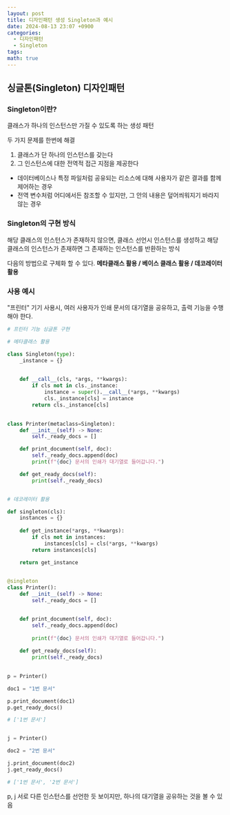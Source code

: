 ```yaml
---
layout: post
title: 디자인패턴 생성 Singleton과 예시
date: 2024-08-13 23:07 +0900
categories:
  - 디자인패턴
  - Singleton
tags: 
math: true
---
```


## 싱글톤(Singleton) 디자인패턴

### Singleton이란?

클래스가 하나의 인스턴스만 가질 수 있도록 하는 생성 패턴

두 가지 문제를 한번에 해결
1. 클래스가 단 하나의 인스턴스를 갖는다
2. 그 인스턴스에 대한 전역적 접근 지점을 제공한다

- 데이터베이스나 특정 파일처럼 공유되는 리소스에 대해 사용자가 같은 결과를 함께 제어하는 경우
- 전역 변수처럼 어디에서든 참조할 수 있지만, 그 안의 내용은 덮어씌워지기 바라지 않는 경우


### Singleton의 구현 방식

해당 클래스의 인스턴스가 존재하지 않으면, 클래스 선언시 인스턴스를 생성하고
해당 클래스의 인스턴스가 존재하면 그 존재하는 인스턴스를 반환하는 방식

다음의 방법으로 구체화 할 수 있다.
<strong> 메타클래스 활용 / 베이스 클래스 활용 / 데코레이터 활용 </strong>


### 사용 예시

"프린터" 기기 사용시, 여러 사용자가 인쇄 문서의 대기열을 공유하고, 출력 기능을 수행해야 한다.

```python
# 프린터 기능 싱글톤 구현

# 메타클래스 활용

class Singleton(type):
    _instance = {}

  
    def __call__(cls, *args, **kwargs):
        if cls not in cls._instance:
            instance = super().__call__(*args, **kwargs)
            cls._instance[cls] = instance
        return cls._instance[cls]
        

class Printer(metaclass=Singleton):
    def __init__(self) -> None:
        self._ready_docs = []

    def print_document(self, doc):
        self._ready_docs.append(doc)
        print(f"{doc} 문서의 인쇄가 대기열로 들어갑니다.")

    def get_ready_docs(self):
        print(self._ready_docs)


# 데코레이터 활용

def singleton(cls):
    instances = {}
    
    def get_instance(*args, **kwargs):
        if cls not in instances:
            instances[cls] = cls(*args, **kwargs)
        return instances[cls]

    return get_instance
  

@singleton
class Printer():
    def __init__(self) -> None:
        self._ready_docs = []


    def print_document(self, doc):
        self._ready_docs.append(doc)
        
        print(f"{doc} 문서의 인쇄가 대기열로 들어갑니다.")
        
    def get_ready_docs(self):
        print(self._ready_docs)
  

p = Printer()

doc1 = "1번 문서"

p.print_document(doc1)
p.get_ready_docs()

# ['1번 문서']


j = Printer()

doc2 = "2번 문서"

j.print_document(doc2)
j.get_ready_docs()

# ['1번 문서', '2번 문서']
```


p, j 서로 다른 인스턴스를 선언한 듯 보이지만, 하나의 대기열을 공유하는 것을 볼 수 있음

